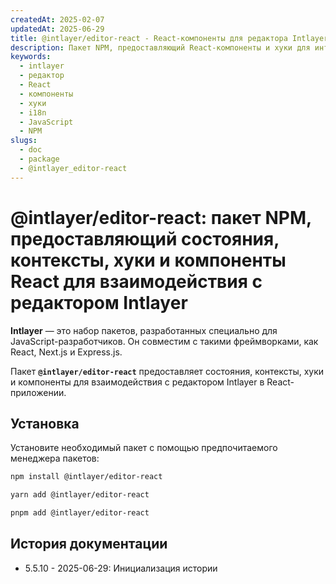 ```yaml
---
createdAt: 2025-02-07
updatedAt: 2025-06-29
title: @intlayer/editor-react - React-компоненты для редактора Intlayer
description: Пакет NPM, предоставляющий React-компоненты и хуки для интеграции визуального редактора Intlayer в React-приложения для интернационализации.
keywords:
  - intlayer
  - редактор
  - React
  - компоненты
  - хуки
  - i18n
  - JavaScript
  - NPM
slugs:
  - doc
  - package
  - @intlayer_editor-react
---
```


# @intlayer/editor-react: пакет NPM, предоставляющий состояния, контексты, хуки и компоненты React для взаимодействия с редактором Intlayer

**Intlayer** — это набор пакетов, разработанных специально для JavaScript-разработчиков. Он совместим с такими фреймворками, как React, Next.js и Express.js.

Пакет **`@intlayer/editor-react`** предоставляет состояния, контексты, хуки и компоненты для взаимодействия с редактором Intlayer в React-приложении.

## Установка

Установите необходимый пакет с помощью предпочитаемого менеджера пакетов:

```bash
npm install @intlayer/editor-react
```

```bash
yarn add @intlayer/editor-react
```

```bash
pnpm add @intlayer/editor-react
```

## История документации

- 5.5.10 - 2025-06-29: Инициализация истории
